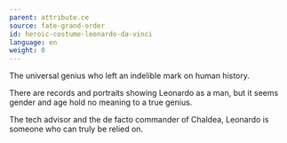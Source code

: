 ```yaml
---
parent: attribute.ce
source: fate-grand-order
id: heroic-costume-leonardo-da-vinci
language: en
weight: 0
---
```


The universal genius who left an indelible mark on human history.

There are records and portraits showing Leonardo as a man, but it seems gender and age hold no meaning to a true genius.

The tech advisor and the de facto commander of Chaldea, Leonardo is someone who can truly be relied on.
